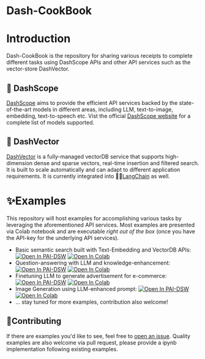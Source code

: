 <p align="center">
    <h1>Dash-CookBook</h1>
<p>

# Introduction

Dash-CookBook is the repository for sharing various receipts 
to complete different tasks using DashScope APIs and other API
services such as the vector-store DashVector.


## 🚀 DashScope
[DashScope](https://dashscope.aliyun.com/) aims to provide the efficient API services backed by
the state-of-the-art models in different areas, including LLM,
text-to-image, embedding, text-to-speech etc. Vist the official
[DashScope website](https://dashscope.aliyun.com/) for a complete
list of models supported. 

## 🚀 DashVector
[DashVector](https://www.aliyun.com/activity/intelligent/DashVector) is a fully-managed 
vectorDB service that supports 
high-dimension dense and sparse vectors, real-time insertion 
and filtered search. It is built to scale automatically and can 
adapt to different application requirements. It is currently
integrated into 🦜️🔗[LangChain](https://python.langchain.com/docs/integrations/vectorstores/dashvector) as well.

# ✨Examples
This repository will host examples for accomplishing various tasks by
leveraging the aforementioned API services. Most examples are presented
via Colab notebook and are executable _right out of the box_ (once you have the API-key 
for the underlying API services).

- Basic semantic search built with Text-Embedding and VectorDB APIs: [![Open In PAI-DSW](https://modelscope.oss-cn-beijing.aliyuncs.com/resource/open-in-dsw.png)](https://gallery.pai-ml.com/#/import/https%3A%2F%2Fgithub.com%2Fdashscope%2Fdash-cookbook%2Fblob%2Fmain%2Fexamples%2Fbasic_semantic_search.ipynb) [![Open In Colab](https://colab.research.google.com/assets/colab-badge.svg)](https://colab.research.google.com/github/dashscope/dash-cookbook/blob/main/examples/basic_semantic_search.ipynb)
- Question-answering with LLM and knowledge-enhancement:  [![Open In PAI-DSW](https://modelscope.oss-cn-beijing.aliyuncs.com/resource/open-in-dsw.png)](https://gallery.pai-ml.com/#/import/https%3A%2F%2Fgithub.com%2Fdashscope%2Fdash-cookbook%2Fblob%2Fmain%2Fexamples%2FvectorDB_enhanced_QA_with_LLM.ipynb)  [![Open In Colab](https://colab.research.google.com/assets/colab-badge.svg)](https://colab.research.google.com/github/dashscope/dash-cookbook/blob/main/examples/vectorDB_enhanced_QA_with_LLM.ipynb)
- Finetuning LLM to generate advertisement for e-commerce: [![Open In PAI-DSW](https://modelscope.oss-cn-beijing.aliyuncs.com/resource/open-in-dsw.png)](https://gallery.pai-ml.com/#/import/https%3A%2F%2Fgithub.com%2Fdashscope%2Fdash-cookbook%2Fblob%2Fmain%2Fexamples%2Ffinetune_LLM_for_advertisement_generation_sdk_api.ipynb)  [![Open In Colab](https://colab.research.google.com/assets/colab-badge.svg)](https://colab.research.google.com/github/dashscope/dash-cookbook/blob/main/examples/finetune_LLM_for_advertisement_generation_sdk_api.ipynb)
- Image Generation using LLM-enhanced prompt:   [![Open In PAI-DSW](https://modelscope.oss-cn-beijing.aliyuncs.com/resource/open-in-dsw.png)](https://gallery.pai-ml.com/#/import/https%3A%2F%2Fgithub.com%2Fdashscope%2Fdash-cookbook%2Fblob%2Fmain%2Fexamples%2Fimage_generation_with_LLM_enhanced_prompt.ipynb) [![Open In Colab](https://colab.research.google.com/assets/colab-badge.svg)](https://colab.research.google.com/github/dashscope/dash-cookbook/blob/main/examples/image_generation_with_LLM_enhanced_prompt.ipynb)
- ... stay tuned for more examples, contribution also welcome!

## 💁Contributing
If there are examples you'd like to see, feel free to [open an issue](https://github.com/dashscope/dash-cookbook/issues). 
Quality examples are also welcome via pull request, please provide a ipynb implementation following existing examples.




